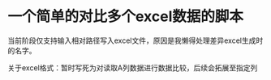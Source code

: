 # 一个简单的对比多个excel数据的脚本

​	当前阶段仅支持输入相对路径写入excel文件，原因是我懒得处理差异excel生成时的名字。

​	关于excel格式：暂时写死为对读取A列数据进行数据比较，后续会拓展至指定列

  

